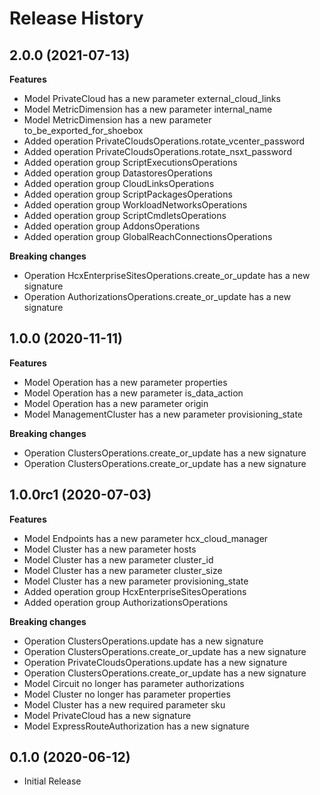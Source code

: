 # Release History

## 2.0.0 (2021-07-13)

**Features**

  - Model PrivateCloud has a new parameter external_cloud_links
  - Model MetricDimension has a new parameter internal_name
  - Model MetricDimension has a new parameter to_be_exported_for_shoebox
  - Added operation PrivateCloudsOperations.rotate_vcenter_password
  - Added operation PrivateCloudsOperations.rotate_nsxt_password
  - Added operation group ScriptExecutionsOperations
  - Added operation group DatastoresOperations
  - Added operation group CloudLinksOperations
  - Added operation group ScriptPackagesOperations
  - Added operation group WorkloadNetworksOperations
  - Added operation group ScriptCmdletsOperations
  - Added operation group AddonsOperations
  - Added operation group GlobalReachConnectionsOperations

**Breaking changes**

  - Operation HcxEnterpriseSitesOperations.create_or_update has a new signature
  - Operation AuthorizationsOperations.create_or_update has a new signature

## 1.0.0 (2020-11-11)

**Features**

  - Model Operation has a new parameter properties
  - Model Operation has a new parameter is_data_action
  - Model Operation has a new parameter origin
  - Model ManagementCluster has a new parameter provisioning_state

**Breaking changes**

  - Operation ClustersOperations.create_or_update has a new signature
  - Operation ClustersOperations.create_or_update has a new signature

## 1.0.0rc1 (2020-07-03)

**Features**

  - Model Endpoints has a new parameter hcx_cloud_manager
  - Model Cluster has a new parameter hosts
  - Model Cluster has a new parameter cluster_id
  - Model Cluster has a new parameter cluster_size
  - Model Cluster has a new parameter provisioning_state
  - Added operation group HcxEnterpriseSitesOperations
  - Added operation group AuthorizationsOperations

**Breaking changes**

  - Operation ClustersOperations.update has a new signature
  - Operation ClustersOperations.create_or_update has a new signature
  - Operation PrivateCloudsOperations.update has a new signature
  - Operation ClustersOperations.create_or_update has a new signature
  - Model Circuit no longer has parameter authorizations
  - Model Cluster no longer has parameter properties
  - Model Cluster has a new required parameter sku
  - Model PrivateCloud has a new signature
  - Model ExpressRouteAuthorization has a new signature

## 0.1.0 (2020-06-12)

* Initial Release
